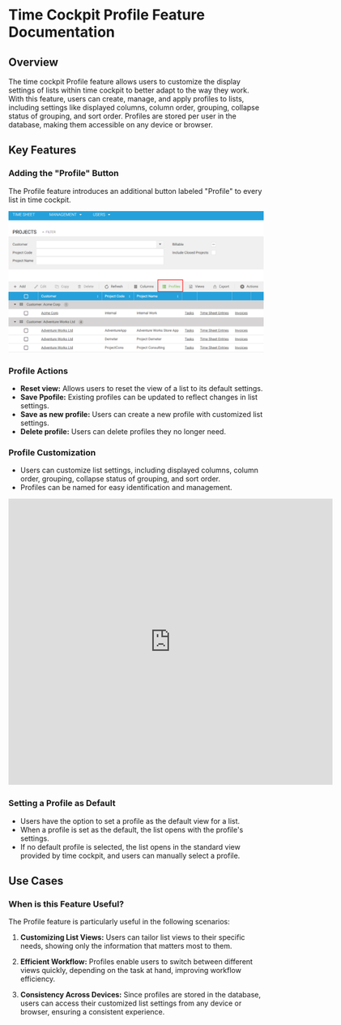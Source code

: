 # Time Cockpit Profile Feature Documentation

## Overview

The time cockpit Profile feature allows users to customize the display settings of lists within time cockpit to better adapt to the way they work. With this feature, users can create, manage, and apply profiles to lists, including settings like displayed columns, column order, grouping, collapse status of grouping, and sort order. Profiles are stored per user in the database, making them accessible on any device or browser.

## Key Features

### Adding the "Profile" Button

The Profile feature introduces an additional button labeled "Profile" to every list in time cockpit.

![Profile Management](images/wc-profile-button.png "Profile Management")

### Profile Actions

- **Reset view:** Allows users to reset the view of a list to its default settings.
- **Save Ppofile:** Existing profiles can be updated to reflect changes in list settings.
- **Save as new profile:** Users can create a new profile with customized list settings.
- **Delete profile:** Users can delete profiles they no longer need.

### Profile Customization

- Users can customize list settings, including displayed columns, column order, grouping, collapse status of grouping, and sort order.
- Profiles can be named for easy identification and management.

<iframe src="https://player.vimeo.com/video/864699078?h=fef962b1f8" width="640" height="564" frameborder="0" allow="autoplay; fullscreen" allowfullscreen></iframe>

### Setting a Profile as Default

- Users have the option to set a profile as the default view for a list.
- When a profile is set as the default, the list opens with the profile's settings.
- If no default profile is selected, the list opens in the standard view provided by time cockpit, and users can manually select a profile.

## Use Cases

### When is this Feature Useful?

The Profile feature is particularly useful in the following scenarios:

1. **Customizing List Views:** Users can tailor list views to their specific needs, showing only the information that matters most to them.

2. **Efficient Workflow:** Profiles enable users to switch between different views quickly, depending on the task at hand, improving workflow efficiency.

3. **Consistency Across Devices:** Since profiles are stored in the database, users can access their customized list settings from any device or browser, ensuring a consistent experience.